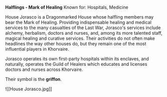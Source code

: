 **Halflings - Mark of Healing**
Known for: Hospitals, Medicine

House Jorasco is a Dragonmarked House whose halfling members may bear the Mark of Healing. Providing indispensable healing and medical services to the many casualties of the Last War, Jorasco's services include alchemy, herbalism, doctors and nurses, and, among its more talented staff, magical healing and curative services. Their activities do not often make headlines the way other houses do, but they remain one of the most influential players in Khorvaire.

Jorasco operates its own first-party hospitals within its enclaves, and naturally, operates the Guild of Healers which educates and licenses doctors and nurses across Khorvaire.

Their symbol is the **griffon**.

![[House Jorasco.jpg]]